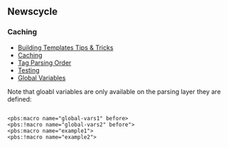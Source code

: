 ## Newscycle

### Caching


- [Building Templates Tips & Tricks](https://docs.newscyclesolutions.com/pages/viewpage.action?pageId=4883400)
- [Caching](https://docs.newscyclesolutions.com/display/Onl/Caching)
- [Tag Parsing Order](https://docs.newscyclesolutions.com/display/Onl/Tag+Parsing+Order)
- [Testing](https://docs.newscyclesolutions.com/display/Onl/Testing)
- [Global Variables](https://docs.newscyclesolutions.com/display/Onl/Global+variables)

Note that gloabl variables are only available on the parsing layer they are defined:

<pre>
<code class="language-markup">
&lt;pbs:macro name="global-vars1" before> 
&lt;pbs:!macro name="global-vars2" before"> 
&lt;pbs:macro name="example1"> 
&lt;pbs:!macro name="example2">
</code>
</pre>
